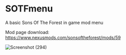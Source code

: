 # SOTFmenu
 A basic Sons Of The Forest in game mod menu
 
 Mod page download: https://www.nexusmods.com/sonsoftheforest/mods/59
 
 ![Screenshot (294)](https://user-images.githubusercontent.com/124681710/234573102-dcf39d58-afc2-4921-b698-1f5a7a9c53c7.png)
